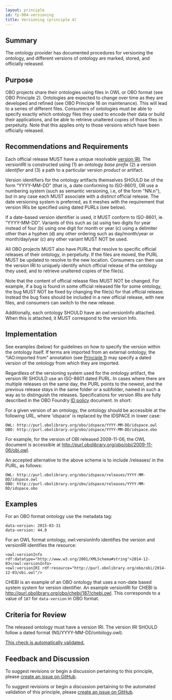 ```yaml
---
layout: principle
id: fp-004-versioning
title: Versioning (principle 4)
---
```


Summary
-------

The ontology provider has documented procedures for versioning the ontology, and different versions of ontology are marked, stored, and officially released.

Purpose
-------------

OBO projects share their ontologies using files in OWL or OBO format (see OBO Principle 2). Ontologies are expected to change over time as they are developed and refined (see OBO Principle 16 on maintenance). This will lead to a series of different files. Consumers of ontologies must be able to specify exactly which ontology files they used to encode their data or build their applications, and be able to retrieve unaltered copies of those files in perpetuity. Note that this applies only to those versions which have been officially released.

Recommendations and Requirements
-------

Each official release MUST have a unique resolvable [version IRI](https://www.w3.org/TR/owl2-syntax/#Ontology_IRI_and_Version_IRI). 
The versionIRI is constructed using (1) an ontology _base prefix_ (2) a version _identifier_ and (3) a path to a particular version _product_ or artifact.

Version identifiers for the ontology artifacts themselves SHOULD be of the form “YYYY-MM-DD” (that is, a date conforming to ISO-8601), OR use a numbering system (such as semantic versioning, i.e, of the form "NN.n"), but in any case each MUST associate with a <i>distinct</i> official release. The date versioning system is preferred, as it meshes with the requirement that version IRIs be specified using dated PURLs (see below).

If a date-based version identifier is used, it MUST conform to ISO-8601, ie. “YYYY-MM-DD“. Variants of this such as (a) using two digits for year instead of four (b) using one digit for month or year (c) using a delimiter other than a hyphen (d) any other ordering such as day/month/year or month/day/year (c) any other variant MUST NOT be used.

All OBO projects MUST also have PURLs that resolve to specific official releases of their ontology, in perpetuity. If the files are moved, the PURL MUST be updated to resolve to the new location. Consumers can then use the version IRI to uniquely identify which official release of the ontology they used, and to retrieve unaltered copies of the file(s).

Note that the content of official release files MUST NOT be changed. For example, if a bug is found in some official released file for some ontology, the bug MUST NOT be fixed by changing the file(s) for that official release. Instead the bug fixes should be included in a new official release, with new files, and consumers can switch to the new release.

Additionally, each ontology SHOULD have an owl:versionInfo attached. When this is attached, it MUST correspond to the version Info. 

Implementation
-------

See examples (below) for guidelines on how to specify the version within the ontology itself. If terms are imported from an external ontology, the “IAO:imported from” annotation (see [Principle 1](http://obofoundry.org/principles/fp-001-open.html)) may specify a dated version of the ontology from which they are imported.

Regardless of the versioning system used for the ontology artifact, the version IRI SHOULD use an ISO-8601 dated PURL. In cases where there are multiple releases on the same day, the PURL points to the newest, and the previous release stays in the same folder or a subfolder, named in such a way as to distinguish the releases. Specifications for version IRIs are fully described in the OBO Foundry [ID policy](http://obofoundry.org/id-policy) document. In short: 

For a given version of an ontology, the ontology should be accessible at the following URL, where 'idspace' is replaced by the IDSPACE in lower case:

    OWL: http://purl.obolibrary.org/obo/idspace/YYYY-MM-DD/idspace.owl
    OBO: http://purl.obolibrary.org/obo/idspace/YYYY-MM-DD/idspace.obo

For example, for the version of OBI released 2009-11-06, the OWL document is accessible at http://purl.obolibrary.org/obo/obi/2009-11-06/obi.owl.

An accepted alternative to the above scheme is to include /releases/ in the PURL, as follows:

    OWL: http://purl.obolibrary.org/obo/idspace/releases/YYYY-MM-DD/idspace.owl
    OBO: http://purl.obolibrary.org/obo/idspace/releases/YYYY-MM-DD/idspace.obo
    

Examples
--------

For an OBO format ontology use the metadata tag:

    data-version: 2015-03-31
    data-version: 44.0

For an OWL format ontology, owl:versionInfo identifies the version and versionIRI identifies the resource:

    <owl:versionInfo rdf:datatype="http://www.w3.org/2001/XMLSchema#string">2014-12-03</owl:versionInfo>
    <owl:versionIRI rdf:resource="http://purl.obolibrary.org/obo/obi/2014-12-03/obi.owl"/>

CHEBI is an example of an OBO ontology that uses a non-date based system system for version identifier. An example versionIRI for CHEBI is http://purl.obolibrary.org/obo/chebi/187/chebi.owl. This corresponds to a value of `187` for `data-version` in OBO format.

Criteria for Review
--------
The released ontology must have a version IRI. The version IRI SHOULD follow a dated format (NS/YYYY-MM-DD/ontology.owl).

[This check is automatically validated.](checks/fp_004)

## Feedback and Discussion

To suggest revisions or begin a discussion pertaining to this principle, please [create an issue on GitHub](https://github.com/OBOFoundry/OBOFoundry.github.io/issues/new?labels=attn%3A+Editorial+WG,principles&title=Principle+%234+%22Versioning%22+%3CENTER+ISSUE+TITLE%3E).

To suggest revisions or begin a discussion pertaining to the automated validation of this principle, please [create an issue on GitHub](https://github.com/OBOFoundry/OBOFoundry.github.io/issues/new?labels=attn%3A+Technical+WG,automated+validation+of+principles&title=Principle+%234+%22Versioning%22+-+automated+validation+%3CENTER+ISSUE+TITLE%3E).
